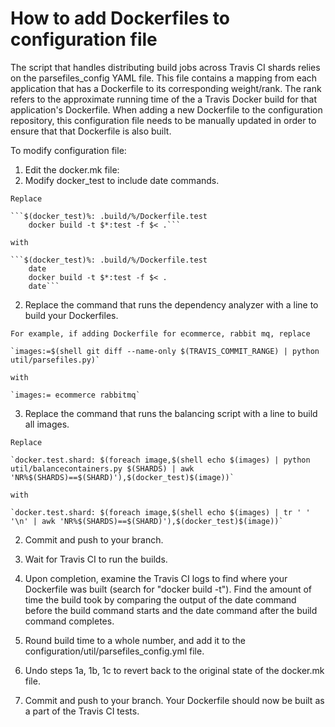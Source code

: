 # How to add Dockerfiles to configuration file

The script that handles distributing build jobs across Travis CI shards relies on the parsefiles_config YAML file. This file contains a mapping from each application that has a Dockerfile to its corresponding weight/rank. The rank refers to the approximate running time of the a Travis Docker build for that application's Dockerfile. When adding a new Dockerfile to the configuration repository, this configuration file needs to be manually updated in order to ensure that that Dockerfile is also built.

To modify configuration file:

1. Edit the docker.mk file:
  1. Modify docker_test to include date commands.

    Replace 

    ```$(docker_test)%: .build/%/Dockerfile.test
        docker build -t $*:test -f $< .```

    with

    ```$(docker_test)%: .build/%/Dockerfile.test
        date
        docker build -t $*:test -f $< .
        date```

  2. Replace the command that runs the dependency analyzer with a line to build your Dockerfiles.

    For example, if adding Dockerfile for ecommerce, rabbit mq, replace

    `images:=$(shell git diff --name-only $(TRAVIS_COMMIT_RANGE) | python util/parsefiles.py)`

    with

    `images:= ecommerce rabbitmq`

  3. Replace the command that runs the balancing script with a line to build all images.

    Replace

    `docker.test.shard: $(foreach image,$(shell echo $(images) | python util/balancecontainers.py $(SHARDS) | awk 'NR%$(SHARDS)==$(SHARD)'),$(docker_test)$(image))`

    with

    `docker.test.shard: $(foreach image,$(shell echo $(images) | tr ' ' '\n' | awk 'NR%$(SHARDS)==$(SHARD)'),$(docker_test)$(image))`

2. Commit and push to your branch.

3. Wait for Travis CI to run the builds.

4. Upon completion, examine the Travis CI logs to find where your Dockerfile was built (search for "docker build -t"). Find the amount of time the build took by comparing the output of the date command before the build command starts and the date command after the build command completes.

4. Round build time to a whole number, and add it to the configuration/util/parsefiles_config.yml file.

5. Undo steps 1a, 1b, 1c to revert back to the original state of the docker.mk file.

6. Commit and push to your branch. Your Dockerfile should now be built as a part of the Travis CI tests.
